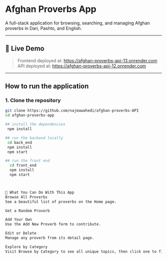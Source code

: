 # Afghan Proverbs App

A full-stack application for browsing, searching, and managing Afghan proverbs in Dari, Pashto, and English.

---

## 🔗 Live Demo

> Frontend deployed at: https://afghan-proverbs-api-13.onrender.com
> API deployed at: https://afghan-proverbs-api-12.onrender.com

---

## How to run the application

### 1. Clone the repository

```bash
git clone https://github.com/najmawahedi/afghan-proverbs-API
cd afghan-proverbs-app

## install the dependencies
 npm install

## run the backend locally
 cd back_end
 npm install
 npm start

## run the front end
  cd front_end
  npm install
  npm start



🎯 What You Can Do With This App
Browse All Proverbs
See a beautiful list of proverbs on the Home page.

Get a Random Proverb

Add Your Own
Use the Add New Proverb form to contribute.

Edit or Delete
Manage any proverb from its detail page.

Explore by Category
Visit Browse by Category to see all unique topics, then click one to filter.
```
